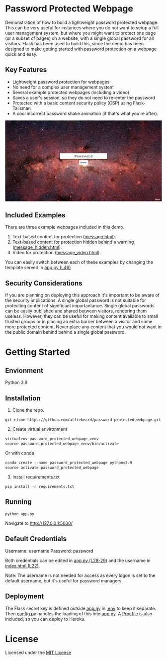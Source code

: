 # Password Protected Webpage
Demonstration of how to build a lightweight password protected webpage. This can be very useful for instances where you do not want to setup a full user management system, but where you might want to protect one page (or a subset of pages) on a website, with a single global password for all visitors. Flask has been used to build this, since the demo has been designed to make getting started with password protection on a webpage quick and easy.

## Key Features
* Lightweight password protection for webpages
* No need for a complex user management system
* Several example protected webpages (including a video)
* Saves a user's session, so they do not need to re-enter the password
* Protected with a basic content security policy (CSP) using Flask-Talisman
* A cool incorrect password shake animation (if that's what you're after).

![Screenshot of password protected webpage](main_page.jpg?raw=true "Password Protected Webpage")

## Included Examples
There are three example webpages included in this demo.
1. Text-based content for protection ([message.html](templates/message.html)).
2. Text-based content for protection hidden behind a warning ([message_hidden.html](templates/message_hidden.html)).
3. Video for protection ([message_video.html](templates/message_video.html)).

You can easily switch between each of these examples by changing the template served in [app.py (L46)](app.py#L46)

## Security Considerations
If you are planning on deploying this approach it's important to be aware of the security implications. A single global password is not suitable for protecting content of significant importantance. Single global passwords can be easily published and shared between visitors, rendering them useless. However, they can be useful for making content available to small trusted groups or in placing an extra barrier between a visitor and some more protected content. Never place any content that you would not want in the public domain behind behind a single global password.

# Getting Started

## Envionment
Python 3.9

## Installation
1. Clone the repo.
```
git clone https://github.com/alfiebeard/password-protected-webpage.git
```
2. Create virtual environment
```
virtualenv password_protected_webpage_venv
source password_protected_webpage_venv/bin/activate
```
Or with conda
```
conda create --name password_protected_webpage python=3.9
source activate password_protected_webpage
```
3. Install requirements.txt
```
pip install -r requirements.txt
```

## Running
```
python app.py
```
Navigate to http://127.0.0.1:5000/

## Default Credentials
Username: username
Password: password

Both credentials can be edited in [app.py (L28-29)](app.py#L28-29) and the username in [index.html (L22)](index.html#L22).

Note: The username is not needed for access as every logon is set to the default username, but it's useful for password managers.

## Deployment
The Flask secret key is defined outside [app.py](app.py) in [.env](.env) to keep it separate. Then [config.py](config.py) handles the loading of this into [app.py](app.py). A [Procfile](Procfile) is also included, so you can deploy to Heroku.

# License
Licensed under the [MIT License](LICENSE.md)